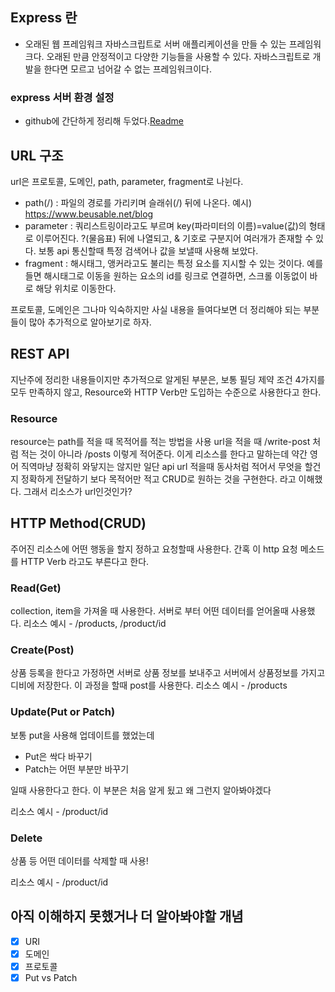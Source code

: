 ## Express 란

- 오래된 웹 프레임워크
자바스크립트로 서버 애플리케이션을 만들 수 있는 프레임워크다.
오래된 만큼 안정적이고 다양한 기능들을 사용할 수 있다.
자바스크립트로 개발을 한다면 모르고 넘어갈 수 없는 프레임워크이다.

### express 서버 환경 설정

- github에 간단하게 정리해 두었다.[Readme](https://github.com/yodoree/environment-configuration/blob/main/23-02-21/README.md)

## URL 구조

url은 프로토콜, 도메인, path, parameter, fragment로 나뉜다.

- path(/) : 파일의 경로를 가리키며 슬래쉬(/) 뒤에 나온다. 예시) https://www.beusable.net/blog
- parameter : 쿼리스트링이라고도 부르며 key(파라미터의 이름)=value(값)의 형태로 이루어진다.
?(물음표) 뒤에 나열되고, & 기호로 구분지어 여러개가 존재할 수 있다.
보통 api 통신할때 특정 검색어나 값을 보낼때 사용해 보았다.
- fragment : 해시태그, 앵커라고도 불리는 특정 요소를 지시할 수 있는 것이다.
예를 들면 해시태그로 이동을 원하는 요소의 id를 링크로 연결하면, 스크롤 이동없이 바로 해당 위치로 이동한다.

프로토콜, 도메인은 그나마 익숙하지만 사실 내용을 들여다보면 더 정리해야 되는 부분들이 많아 추가적으로 알아보기로 하자.

## REST API

지난주에 정리한 내용들이지만 추가적으로 알게된 부분은,
보통 필딩 제약 조건 4가지를 모두 만족하지 않고, Resource와 HTTP Verb만 도입하는 수준으로 사용한다고 한다.

### Resource

resource는 path를 적을 때 목적어를 적는 방법을 사용
url을 적을 때  /write-post 처럼 적는 것이 아니라 /posts 이렇게 적어준다.
이게 리소스를 한다고 말하는데 약간 영어 직역마냥 정확히 와닿지는 않지만
일단 api url 적을때 동사처럼 적어서 무엇을 할건지 정확하게 전달하기 보다 목적어만 적고
CRUD로 원하는 것을 구현한다. 라고 이해했다.
그래서 리소스가 url인것인가?

## HTTP Method(CRUD)

주어진 리소스에 어떤 행동을 할지 정하고 요청할때 사용한다.
간혹 이 http 요청 메소드를 HTTP Verb 라고도 부른다고 한다.

### Read(Get)

collection, item을 가져올 때 사용한다.
서버로 부터 어떤 데이터를 얻어올때 사용했다.
리소스 예시 - /products, /product/id

### Create(Post)

상품 등록을 한다고 가정하면 서버로 상품 정보를 보내주고 서버에서 상품정보를 가지고 디비에 저장한다.
이 과정을 할때 post를 사용한다.
리소스 예시 - /products

### Update(Put or Patch)

보통 put을 사용해 업데이트를 했었는데

- Put은 싹다 바꾸기
- Patch는 어떤 부분만 바꾸기

일때 사용한다고 한다. 이 부분은 처음 알게 됬고 왜 그런지 알아봐야겠다

리소스 예시 - /product/id

### Delete

상품 등 어떤 데이터를 삭제할 때 사용!

리소스 예시 - /product/id

## 아직 이해하지 못했거나 더 알아봐야할 개념

- [x] URI
- [x] 도메인
- [x] 프로토콜
- [x] Put vs Patch
